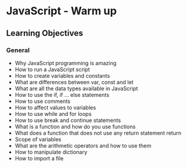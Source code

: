# JavaScript - Warm up
## Learning Objectives

### General
<ul>
<li>Why JavaScript programming is amazing </li>
<li>How to run a JavaScript script </li>
<li>How to create variables and constants </li>
<li>What are differences between var, const and let </li>
<li>What are all the data types available in JavaScript </li>
<li>How to use the if, if ... else statements </li>
<li>How to use comments</li>
<li>How to affect values to variables </li>
<li>How to use while and for loops </li>
<li>How to use break and continue statements </li>
<li>What is a function and how do you use functions </li>
<li>What does a function that does not use any return statement return </li>
<li>Scope of variables </li>
<li>What are the arithmetic operators and how to use them </li>
<li>How to manipulate dictionary </li>
<li>How to import a file </li>

